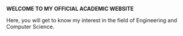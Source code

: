 **WELCOME TO MY OFFICIAL ACADEMIC WEBSITE**


Here, you will get to know my interest in the field of Engineering and Computer Science.
